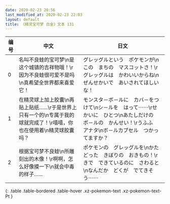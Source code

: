 ```yaml
---
date: 2020-02-23 20:56
last_modified_at: 2020-02-23 22:03
layout: default
title: 《精灵宝可梦 白金》文本 131
---
```

| 编号 | 中文 | 日文 |
| ---- | ---- | ---- |
| 0 | 名叫不良蛙的宝可梦\n是这个城镇的吉祥物哦！\r因为不良蛙很可爱不是吗\n真希望全世界都来喜爱它！ | グレッグルという　ポケモンが\nこの　まちの　マスコットさ！\rグレッグルは　かわいいからね\nぜんせかいで　あいされてほしいな！ |
| 1 | 在精灵球上加上胶囊\n再贴上贴纸……\r于是世界上只有一个的\n专属于我的球就完成了！\r嘻嘻，你也在使用着\n精灵球胶囊吗？ | モンスタ－ボ－ルに　カバ－をつけて\nシ－ルを　はって⋯⋯\rせかいに　ひとつ\nあたしだけの　ボ－ルの　かんせい！\rうふふ　アナタ\nボ－ルカプセル　つかってますか？ |
| 2 | 根据宝可梦不良蛙\n所雕刻出的木像！\r啊啊，怎么好像摸一下\n就会中毒的样子…… | ポケモンの　グレッグルを\nかたどった　きぼりの　おきもの！\rきで　できているのに　さわると\nなんだか　どくが　でてきそう⋯⋯ |
{: .table .table-bordered .table-hover .xz-pokemon-text .xz-pokemon-text-Pt }